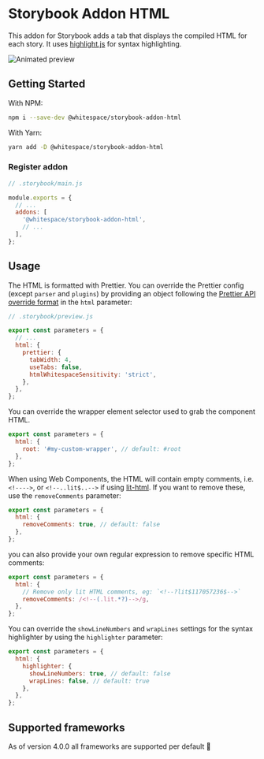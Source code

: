 # Storybook Addon HTML

This addon for Storybook adds a tab that displays the compiled HTML for each
story. It uses [highlight.js](https://highlightjs.org/) for syntax highlighting.

![Animated preview](https://raw.githubusercontent.com/whitespace-se/storybook-addon-html/master/image.gif)

## Getting Started

With NPM:

```sh
npm i --save-dev @whitespace/storybook-addon-html
```

With Yarn:

```sh
yarn add -D @whitespace/storybook-addon-html
```

### Register addon

```js
// .storybook/main.js

module.exports = {
  // ...
  addons: [
    '@whitespace/storybook-addon-html',
    // ...
  ],
};
```

## Usage

The HTML is formatted with Prettier. You can override the Prettier config
(except `parser` and `plugins`) by providing an object following the
[Prettier API override format](https://prettier.io/docs/en/options.html) in the
`html` parameter:

```js
// .storybook/preview.js

export const parameters = {
  // ...
  html: {
    prettier: {
      tabWidth: 4,
      useTabs: false,
      htmlWhitespaceSensitivity: 'strict',
    },
  },
};
```

You can override the wrapper element selector used to grab the component HTML.

```js
export const parameters = {
  html: {
    root: '#my-custom-wrapper', // default: #root
  },
};
```

When using Web Components, the HTML will contain empty comments, i.e. `<!---->`, or `<!--..lit$..-->` if using [lit-html](https://lit.dev/docs/). If you want to remove these, use the `removeComments` parameter:

```js
export const parameters = {
  html: {
    removeComments: true, // default: false
  },
};
```

you can also provide your own regular expression to remove specific HTML comments:

```js
export const parameters = {
  html: {
    // Remove only lit HTML comments, eg: `<!--?lit$117057236$-->`
    removeComments: /<!--(.lit.*?)-->/g, 
  },
};
```

You can override the `showLineNumbers` and `wrapLines` settings for the syntax
highlighter by using the `highlighter` parameter:

```js
export const parameters = {
  html: {
    highlighter: {
      showLineNumbers: true, // default: false
      wrapLines: false, // default: true
    },
  },
};
```

## Supported frameworks

As of version 4.0.0 all frameworks are supported per default 🎉
